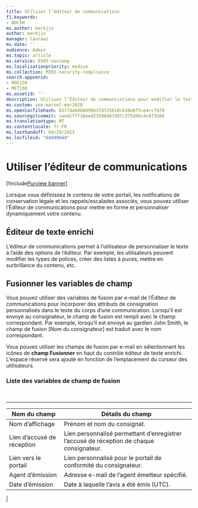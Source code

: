 ```yaml
---
title: Utiliser l’éditeur de communications
f1.keywords:
- NOCSH
ms.author: markjjo
author: markjjo
manager: laurawi
ms.date: ''
audience: Admin
ms.topic: article
ms.service: O365-seccomp
ms.localizationpriority: medium
ms.collection: M365-security-compliance
search.appverid:
- MOE150
- MET150
ms.assetid: ''
description: Utilisez l’Éditeur de communications pour modifier le texte et fusionner les variables de champ lors de la mise en forme de votre contenu.
ms.custom: seo-marvel-mar2020
ms.openlocfilehash: 6377da0dbb89963fdf25610c638e6f5ce4ccfd70
ms.sourcegitcommit: caedcf7f16eed23596487d97c375d4bc4c8f3566
ms.translationtype: MT
ms.contentlocale: fr-FR
ms.lasthandoff: 04/20/2022
ms.locfileid: "64999649"
---
```

# <a name="use-the-communications-editor"></a>Utiliser l’éditeur de communications

[!include[Purview banner](../includes/purview-rebrand-banner.md)]

Lorsque vous définissez le contenu de votre portail, les notifications de conservation légale et les rappels/escalades associés, vous pouvez utiliser l’Éditeur de communications pour mettre en forme et personnaliser dynamiquement votre contenu.

## <a name="rich-text-editor"></a>Éditeur de texte enrichi

L’éditeur de communications permet à l’utilisateur de personnaliser le texte à l’aide des options de l’éditeur. Par exemple, les utilisateurs peuvent modifier les types de polices, créer des listes à puces, mettre en surbrillance du contenu, etc.

## <a name="merge-field-variables"></a>Fusionner les variables de champ

Vous pouvez utiliser des variables de fusion par e-mail de l’Éditeur de communications pour incorporer des attributs de consignation personnalisés dans le texte du corps d’une communication. Lorsqu’il est envoyé au consignateur, le champ de fusion est rempli avec le champ correspondant. Par exemple, lorsqu’il est envoyé au gardien John Smith, le champ de fusion [Nom du consignateur] est traduit avec le nom correspondant.

Vous pouvez utiliser les champs de fusion par e-mail en sélectionnant les icônes de **champ Fusionner** en haut du contrôle éditeur de texte enrichi. L’espace réservé sera ajouté en fonction de l’emplacement du curseur des utilisateurs.

### <a name="list-of-merge-field-variables"></a>Liste des variables de champ de fusion

<br>

****

|Nom du champ|Détails du champ|
|---|---|
|Nom d’affichage|Prénom et nom du consignat.|
|Lien d’accusé de réception|Lien personnalisé permettant d’enregistrer l’accusé de réception de chaque consignateur.|
|Lien vers le portail|Lien personnalisé pour le portail de conformité du consignateur.|
|Agent d’émission|Adresse e-mail de l’agent émetteur spécifié.|
|Date d’émission|Date à laquelle l’avis a été émis (UTC).|
|
